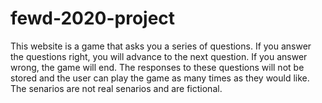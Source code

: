 # fewd-2020-project

This website is a game that asks you a series of questions. If you answer the questions right, you will advance to the next question. If you answer wrong, the game will end. The responses to these questions will not be stored and the user can play the game as many times as they would like. The senarios are not real senarios and are fictional. 
